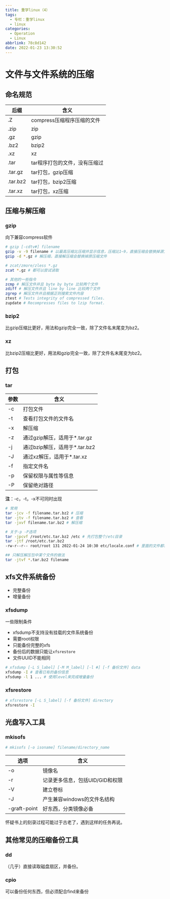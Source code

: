 ```yaml
---
title: 重学linux（4）
tags:
  - 专栏：重学linux
  - linux
categories:
  - Operation
  - Linux
abbrlink: 78c8d142
date: 2022-01-23 13:30:52
---
```


# 文件与文件系统的压缩

## 命名规范

| 后缀     | 含义                          |
| -------- | ----------------------------- |
| .Z       | compress压缩程序压缩的文件    |
| .zip     | zip                           |
| .gz      | gzip                          |
| .bz2     | bzip2                         |
| .xz      | xz                            |
| .tar     | tar程序打包的文件，没有压缩过 |
| .tar.gz  | tar打包，gzip压缩             |
| .tar.bz2 | tar打包，bzip2压缩            |
| .tar.xz  | tar打包，xz压缩               |

## 压缩与解压缩

### gzip

向下兼容compress软件

```bash
# gzip [-cdtv#] filename
gzip -v -9 filename # 以最高压缩比压缩并显示信息，压缩比1~9，直接压缩会替换掉源文件
gzip -d *.gz # 解压缩，直接解压缩会替换掉原压缩文件

# zcat/zmore/zless *.gz
zcat *.gz # 都可以尝试读取

# 其他的一些指令
zcmp # 解压文件并且 byte by byte 比较两个文件
zdiff # 解压文件并且 line by line 比较两个文件
zgrep # 解压文件并且根据正则搜索文件内容
ztest # Tests integrity of compressed files.
zupdate # Recompresses files to lzip format.
```

### bzip2

比gzip压缩比更好，用法和gzip完全一致，除了文件名末尾变为bz2。

### xz

比bzip2压缩比更好，用法和gzip完全一致，除了文件名末尾变为bz2。

## 打包

### tar

| 参数 | 含义                          |
| ---- | ----------------------------- |
| -c   | 打包文件                      |
| -t   | 查看打包文件的文件名          |
| -x   | 解压缩                        |
| -z   | 通过gzip解压，适用于*.tar.gz  |
| -j   | 通过bzip解压，适用于*.tar.bz2 |
| -J   | 通过xz解压，适用于*.tar.xz    |
| -f   | 指定文件名                    |
| -p   | 保留权限与属性等信息          |
| -P   | 保留绝对路径                  |

**注**：-c，-t，-x不可同时出现

```bash
# 常用
tar -jcv -f filename.tar.bz2 # 压缩
tar -jtv -f filename.tar.bz2 # 查看
tar -jxvf filename.tar.bz2 # 解压缩

# 关于-p -P选项
tar -jpcvf /root/etc.tar.bz2 /etc # 先打包整个/etc目录
tar -jtf /root/etc.tar.bz2
-rw-r--r-- root/root 131 2022-01-24 10:30 etc/locale.conf # 里面的文件都被移除了根目录，这样解压时就不会被放回原来的目录，如果将p选项改为P，则会保留根目录

## 只解压解压包中某个文件的做法
tar -jtvf *.tar.bz2 filename
```

## xfs文件系统备份

- 完整备份
- 增量备份

### xfsdump

一些限制条件

- xfsdump不支持没有挂载的文件系统备份
- 需要root权限
- 只能备份完整的xfs
- 备份后的数据只能让`xfsrestore`
- 文件UUID不能相同

```bash
# xfsdump [-L S_label] [-M M_label] [-l #] [-f 备份文件] data
xfsdump -I # 查看已有的备份信息
xfsdump -l 1 ... # 使用level来完成增量备份
```

### xfsrestore

```bash
# xfsrestore [-L S_label] [-f 备份文件] directory
xfsrestore -I
```

## 光盘写入工具

### mkisofs

```bash
# mkisofs [-o isoname] filename/directory_name
```

| 选项         | 含义                            |
| ------------ | ------------------------------- |
| -o           | 镜像名                          |
| -r           | 记录更多信息，包括UID/GID和权限 |
| -V           | 建立卷标                        |
| -J           | 产生兼容windows的文件名结构     |
| -graft-point | 好东西，分类镜像必备            |

怀疑书上的刻录过程可能过于古老了，遇到这样的任务再说。

## 其他常见的压缩备份工具

### dd

（几乎）直接读取磁盘扇区，并备份。

### cpio

可以备份任何东西，但必须配合find来备份
